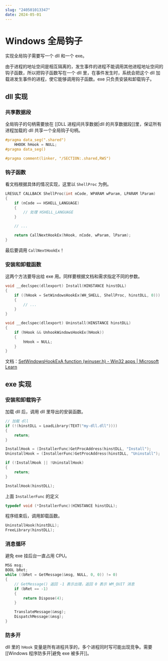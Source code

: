 ```yaml
---
slug: "240501013347"
date: 2024-05-01
---
```


# Windows 全局钩子


实现全局钩子需要写一个 dll 和一个 exe。

由于进程的地址空间是相互隔离的，发生事件的进程不能调用其他进程地址空间的钩子函数，所以把钩子函数写在一个 dll 里，在事件发生时，系统会把这个 dll 加载进发生事件的进程，使它能够调用钩子函数。exe 只负责安装和卸载钩子。


## dll 实现


### 共享数据段

全局钩子的句柄需要放在 [[DLL 进程间共享数据|dll 的共享数据段]]里，保证所有进程加载的 dll 共享一个全局钩子句柄。

``` c
#pragma data_seg(".shared")
    HHOOK hHook = NULL;
#pragma data_seg()

#pragma comment(linker, "/SECTION:.shared,RWS")
```

### 钩子函数

看文档根据具体的情况实现，这里以 `ShellProc` 为例。

``` c
LRESULT CALLBACK ShellProc(int nCode, WPARAM wParam, LPARAM lParam)
{
    if (nCode == HSHELL_LANGUAGE)
    {
        // 处理 HSHELL_LANGUAGE
    }

    // ...

    return CallNextHookEx(hHook, nCode, wParam, lParam);
}
```

最后要调用 ` CallNextHookEx `！

### 安装和卸载函数

这两个方法要导出给 exe 用。同样要根据文档和需求指定不同的参数。

``` c
void __declspec(dllexport) Install(HINSTANCE hinstDLL)
{
    if ((hHook = SetWindowsHookEx(WH_SHELL, ShellProc, hinstDLL, 0)))
    {
        // ...
    }
}

void __declspec(dllexport) Uninstall(HINSTANCE hinstDLL)
{
    if (hHook && UnhookWindowsHookEx(hHook))
    {
        hHook = NULL;
    }
}
```


文档：[SetWindowsHookExA function (winuser.h) - Win32 apps | Microsoft Learn](https://learn.microsoft.com/en-us/windows/win32/api/winuser/nf-winuser-setwindowshookexa)



## exe 实现


### 安装和卸载钩子

加载 dll 后，调用 dll 里导出的安装函数。

``` c
// 加载 dll
if (!(hinstDLL = LoadLibrary(TEXT("my-dll.dll"))))
{
    return;
}

InstallHook = (InstallerFunc)GetProcAddress(hinstDLL, "Install");
UninstallHook = (InstallerFunc)GetProcAddress(hinstDLL, "Uninstall");

if (!InstallHook || !UninstallHook)
{
    return;
}

InstallHook(hinstDLL);
```


上面 `InstallerFunc` 的定义

``` c
typedef void (*InstallerFunc)(HINSTANCE hinstDLL);
```


程序结束后，调用卸载函数。


``` c
UninstallHook(hinstDLL);
FreeLibrary(hinstDLL);
```

### 消息循环

避免 exe 挂后台一直占用 CPU。

``` c
MSG msg;
BOOL bRet;
while ((bRet = GetMessage(&msg, NULL, 0, 0)) != 0)
{
    // GetMessage() 返回 -1 表示出错，返回 0 表示 WM_QUIT 消息
    if (bRet == -1)
    {
        return Dispose(4);
    }

    TranslateMessage(&msg);
    DispatchMessage(&msg);
}
```

### 防多开

dll 里的 `hHook` 变量是所有进程共享的，多个进程同时写可能出现竞争。需要 [[Windows 程序防多开|避免 exe 被多开]]。


